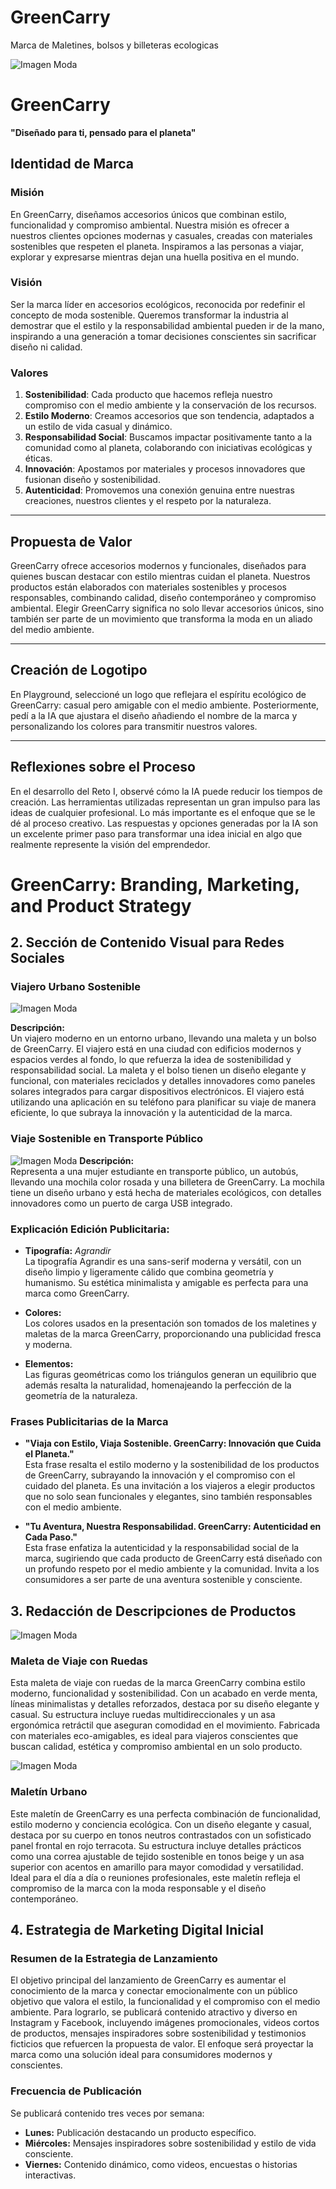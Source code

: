# GreenCarry
Marca de Maletines, bolsos y billeteras ecologicas


![Imagen Moda](https://github.com/Lisquima/GreenCarry/blob/main/Minimalist%20Logo%20.png?raw=true)
# GreenCarry  
**"Diseñado para ti, pensado para el planeta"**

## Identidad de Marca

### Misión  
En GreenCarry, diseñamos accesorios únicos que combinan estilo, funcionalidad y compromiso ambiental. Nuestra misión es ofrecer a nuestros clientes opciones modernas y casuales, creadas con materiales sostenibles que respeten el planeta. Inspiramos a las personas a viajar, explorar y expresarse mientras dejan una huella positiva en el mundo.  

### Visión  
Ser la marca líder en accesorios ecológicos, reconocida por redefinir el concepto de moda sostenible. Queremos transformar la industria al demostrar que el estilo y la responsabilidad ambiental pueden ir de la mano, inspirando a una generación a tomar decisiones conscientes sin sacrificar diseño ni calidad.  

### Valores  
1. **Sostenibilidad**: Cada producto que hacemos refleja nuestro compromiso con el medio ambiente y la conservación de los recursos.  
2. **Estilo Moderno**: Creamos accesorios que son tendencia, adaptados a un estilo de vida casual y dinámico.  
3. **Responsabilidad Social**: Buscamos impactar positivamente tanto a la comunidad como al planeta, colaborando con iniciativas ecológicas y éticas.  
4. **Innovación**: Apostamos por materiales y procesos innovadores que fusionan diseño y sostenibilidad.  
5. **Autenticidad**: Promovemos una conexión genuina entre nuestras creaciones, nuestros clientes y el respeto por la naturaleza.  

---

## Propuesta de Valor  
GreenCarry ofrece accesorios modernos y funcionales, diseñados para quienes buscan destacar con estilo mientras cuidan el planeta. Nuestros productos están elaborados con materiales sostenibles y procesos responsables, combinando calidad, diseño contemporáneo y compromiso ambiental. Elegir GreenCarry significa no solo llevar accesorios únicos, sino también ser parte de un movimiento que transforma la moda en un aliado del medio ambiente.  

---

## Creación de Logotipo  
En Playground, seleccioné un logo que reflejara el espíritu ecológico de GreenCarry: casual pero amigable con el medio ambiente. Posteriormente, pedí a la IA que ajustara el diseño añadiendo el nombre de la marca y personalizando los colores para transmitir nuestros valores.  

---

## Reflexiones sobre el Proceso  
En el desarrollo del Reto I, observé cómo la IA puede reducir los tiempos de creación. Las herramientas utilizadas representan un gran impulso para las ideas de cualquier profesional. Lo más importante es el enfoque que se le dé al proceso creativo. Las respuestas y opciones generadas por la IA son un excelente primer paso para transformar una idea inicial en algo que realmente represente la visión del emprendedor.  

# GreenCarry: Branding, Marketing, and Product Strategy

## 2. Sección de Contenido Visual para Redes Sociales

### **Viajero Urbano Sostenible**
![Imagen Moda](https://github.com/Lisquima/GreenCarry/blob/main/1.jpg?raw=true)

**Descripción:**  
Un viajero moderno en un entorno urbano, llevando una maleta y un bolso de GreenCarry. El viajero está en una ciudad con edificios modernos y espacios verdes al fondo, lo que refuerza la idea de sostenibilidad y responsabilidad social. La maleta y el bolso tienen un diseño elegante y funcional, con materiales reciclados y detalles innovadores como paneles solares integrados para cargar dispositivos electrónicos. El viajero está utilizando una aplicación en su teléfono para planificar su viaje de manera eficiente, lo que subraya la innovación y la autenticidad de la marca.

### **Viaje Sostenible en Transporte Público**

![Imagen Moda](https://github.com/Lisquima/GreenCarry/blob/main/2.jpg?raw=true)
**Descripción:**  
Representa a una mujer estudiante en transporte público, un autobús, llevando una mochila color rosada y una billetera de GreenCarry. La mochila tiene un diseño urbano y está hecha de materiales ecológicos, con detalles innovadores como un puerto de carga USB integrado.

### **Explicación Edición Publicitaria:**
- **Tipografía:** *Agrandir*  
  La tipografía Agrandir es una sans-serif moderna y versátil, con un diseño limpio y ligeramente cálido que combina geometría y humanismo. Su estética minimalista y amigable es perfecta para una marca como GreenCarry.

- **Colores:**  
  Los colores usados en la presentación son tomados de los maletines y maletas de la marca GreenCarry, proporcionando una publicidad fresca y moderna.

- **Elementos:**  
  Las figuras geométricas como los triángulos generan un equilibrio que además resalta la naturalidad, homenajeando la perfección de la geometría de la naturaleza.

### **Frases Publicitarias de la Marca**
- **"Viaja con Estilo, Viaja Sostenible. GreenCarry: Innovación que Cuida el Planeta."**  
  Esta frase resalta el estilo moderno y la sostenibilidad de los productos de GreenCarry, subrayando la innovación y el compromiso con el cuidado del planeta. Es una invitación a los viajeros a elegir productos que no solo sean funcionales y elegantes, sino también responsables con el medio ambiente.

- **"Tu Aventura, Nuestra Responsabilidad. GreenCarry: Autenticidad en Cada Paso."**  
  Esta frase enfatiza la autenticidad y la responsabilidad social de la marca, sugiriendo que cada producto de GreenCarry está diseñado con un profundo respeto por el medio ambiente y la comunidad. Invita a los consumidores a ser parte de una aventura sostenible y consciente.

## 3. Redacción de Descripciones de Productos

![Imagen Moda](https://github.com/Lisquima/GreenCarry/blob/main/Leonardo_Phoenix_A_stylish_ecofriendly_rolling_suitcase_by_Gre_2.jpg?raw=true)

### **Maleta de Viaje con Ruedas**
Esta maleta de viaje con ruedas de la marca GreenCarry combina estilo moderno, funcionalidad y sostenibilidad. Con un acabado en verde menta, líneas minimalistas y detalles reforzados, destaca por su diseño elegante y casual. Su estructura incluye ruedas multidireccionales y un asa ergonómica retráctil que aseguran comodidad en el movimiento. Fabricada con materiales eco-amigables, es ideal para viajeros conscientes que buscan calidad, estética y compromiso ambiental en un solo producto.


![Imagen Moda](https://github.com/Lisquima/GreenCarry/blob/main/Leonardo_Phoenix_realistic_depiction_of_a_modern_and_ecofrien_0.jpg?raw=true)
### **Maletín Urbano**
Este maletín de GreenCarry es una perfecta combinación de funcionalidad, estilo moderno y conciencia ecológica. Con un diseño elegante y casual, destaca por su cuerpo en tonos neutros contrastados con un sofisticado panel frontal en rojo terracota. Su estructura incluye detalles prácticos como una correa ajustable de tejido sostenible en tonos beige y un asa superior con acentos en amarillo para mayor comodidad y versatilidad. Ideal para el día a día o reuniones profesionales, este maletín refleja el compromiso de la marca con la moda responsable y el diseño contemporáneo.

## 4. Estrategia de Marketing Digital Inicial

### **Resumen de la Estrategia de Lanzamiento**
El objetivo principal del lanzamiento de GreenCarry es aumentar el conocimiento de la marca y conectar emocionalmente con un público objetivo que valora el estilo, la funcionalidad y el compromiso con el medio ambiente. Para lograrlo, se publicará contenido atractivo y diverso en Instagram y Facebook, incluyendo imágenes promocionales, videos cortos de productos, mensajes inspiradores sobre sostenibilidad y testimonios ficticios que refuercen la propuesta de valor. El enfoque será proyectar la marca como una solución ideal para consumidores modernos y conscientes.

### **Frecuencia de Publicación**
Se publicará contenido tres veces por semana:
- **Lunes:** Publicación destacando un producto específico.
- **Miércoles:** Mensajes inspiradores sobre sostenibilidad y estilo de vida consciente.
- **Viernes:** Contenido dinámico, como videos, encuestas o historias interactivas.

